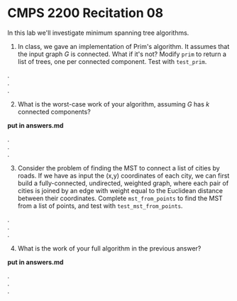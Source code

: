 # CMPS 2200  Recitation 08

In this lab we'll investigate minimum spanning tree algorithms.


1. In class, we gave an implementation of Prim's algorithm. It assumes that the input graph $G$ is connected. What if it's not? Modify `prim` to return a list of trees, one per connected component. Test with `test_prim`.

.  
.  
.  


2. What is the worst-case work of your algorithm, assuming $G$ has $k$ connected components?

**put in answers.md**

.  
.  
.  

3. Consider the problem of finding the MST to connect a list of cities by roads. If we have as input the (x,y) coordinates of each city, we can first build a fully-connected, undirected, weighted graph, where each pair of cities is joined by an edge with weight equal to the Euclidean distance between their coordinates. Complete `mst_from_points` to find the MST from a list of points, and test with `test_mst_from_points`. 

.  
.  
.  

4. What is the work of your full algorithm in the previous answer?

**put in answers.md**

.  
.  
.  
